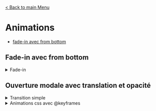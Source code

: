 [< Back to main Menu](https://github.com/gsoulie/css-resources/blob/master/index.md)    

# Animations

* [fade-in avec from bottom](#fade-in-avec-from-bottom)     

## Fade-in avec from bottom

<details>
        <summary>Fade-in</summary>

````html
<div id="logo-container">
        <img
          class="anim-logo"
          width="100"
          height="60"
          src="../../../assets/images/logo.svg"
        />
</div>
````

````css
#logo-container {
  width: 100%;
  float: left;
  height: 60px;
  opacity: 0; /* Définir l'opacité à 0 pour commencer */
  animation-name: fade-in; /* Nommer l'animation */
  animation-duration: 3s; /* Durée de l'animation */
  animation-fill-mode: forwards; /* Maintenir l'élément à l'état final de l'animation */
}
/* Définir l'animation fade-in */
@keyframes fade-in {
  from {
    opacity: 0; /* Début de l'animation */
  }
  to {
    opacity: 1; /* Fin de l'animation */
  }
}
.anim-logo {
  height: 60px;
  margin-top: 100px;
  animation-name: from-bottom; /* Nommer l'animation */
  animation-duration: 1s; /* Durée de l'animation */
  animation-fill-mode: forwards; /* Maintenir l'élément à l'état final de l'animation */
}
/* Définir l'animation from-bottom */
@keyframes from-bottom {
  from {
    margin-top: 100px; /* Début de l'animation */
  }
  to {
    margin-top: 0px; /* Fin de l'animation */
  }
}
````

</details>

## Ouverture modale avec translation et opacité

<details>
	<summary>Transition simple</summary>
	
*Modal.scss*
````css
.Modal {
  position: fixed;
  z-index: 200;
  border: 1px solid #eee;
  box-shadow: 0 2px 2px #ccc;
  background-color: white;
  padding: 10px;
  text-align: center;
  box-sizing: border-box;
  top: 30%;
  left: 25%;
  width: 50%;
  transition: all 0.6s ease-out;	// <-- animation
}
.ModalOpen {
  opacity: 1;
  translate: 0 0;	// <-- transate Y effect
  //transform: translateY(0);
}
.ModalClosed {
  opacity: 0;
  translate: 0 100px;	// <-- transate Y effect
  //transform: translateY(100px);
}

````

</details>

<details>
	<summary>Animations css avec @keyframes</summary>

Il est possible de transformer l'exemple précédent en utilisant les ````@keyframes```` de la manière suivante 

*Modal.scss*
````css
.ModalOpen {
  animation: openModal 0.6s ease-out forwards;	// 'forwards' important sinon l'animation tournera en boucle
}
.ModalClosed {
  animation: closeModal 0.6s ease-out forwards;
}

@keyframes openModal {
  0% {
    opacity: 0;
    translate: 0 -100%;
  }
  50% {
    opacity: 1;
    translate: 0 20%;
  }
  100% {
    opacity: 1;
    translate: 0 0;
  }
}

@keyframes closeModal {
  0% {
    opacity: 1;
    translate: 0 0;
  }
  50% {
    opacity: 0.8;
    translate: 0 60%;
  }
  100% {
    opacity: 0;
    translate: 0 -200%;
  }
}
````

</details>
